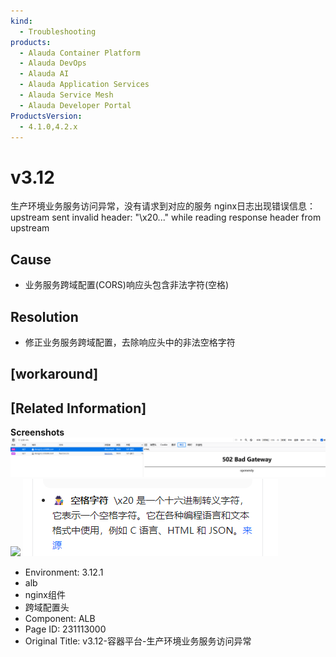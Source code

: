 ```yaml
---
kind:
  - Troubleshooting
products:
  - Alauda Container Platform
  - Alauda DevOps
  - Alauda AI
  - Alauda Application Services
  - Alauda Service Mesh
  - Alauda Developer Portal
ProductsVersion:
  - 4.1.0,4.2.x
---
```

<!-- A type of document that involves encountering a fault, diagnosing it, performing root cause analysis, and providing solutions. -->

# v3.12

生产环境业务服务访问异常，没有请求到对应的服务 nginx日志出现错误信息：upstream sent invalid header: "\x20..." while reading response header from upstream

## Cause
- 业务服务跨域配置(CORS)响应头包含非法字符(空格)

## Resolution
- 修正业务服务跨域配置，去除响应头中的非法空格字符

## [workaround]

## [Related Information]
**Screenshots**
![](assets/v3-12-rong-qi-ping-tai-sheng-chan-huan-jing-ye-wu-fu-wu-fang-wen-yi-chang/62df60ac-7d83-463a-a73a-f214e3be836a_1717557052153_gidgfl10.png)
![](assets/v3-12-rong-qi-ping-tai-sheng-chan-huan-jing-ye-wu-fu-wu-fang-wen-yi-chang/%E4%BC%81%E4%B8%9A%E5%BE%AE%E4%BF%A1%E6%88%AA%E5%9B%BE_17175590486395.png)
![](assets/v3-12-rong-qi-ping-tai-sheng-chan-huan-jing-ye-wu-fu-wu-fang-wen-yi-chang/f7ec087a-1361-4408-a5c6-8d238fa7382d.png)
- Environment: 3.12.1
- alb
- nginx组件
- 跨域配置头
- Component: ALB
- Page ID: 231113000
- Original Title: v3.12-容器平台-生产环境业务服务访问异常
